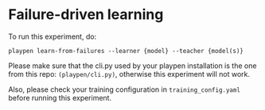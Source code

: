 # Failure-driven learning

To run this experiment, do:

```playpen learn-from-failures --learner {model} --teacher {model(s)}```

Please make sure that the cli.py used by your playpen installation is the one from this repo: ```(playpen/cli.py)```, otherwise this experiment will not work.

Also, please check your training configuration in ```training_config.yaml``` before running this experiment.
